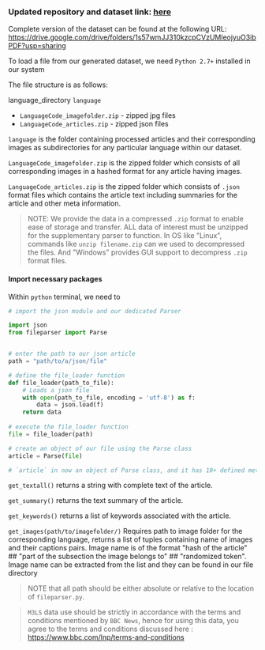 ### Updated repository and dataset link: [here](https://github.com/Raghvendra-14/M3LS)

Complete version of the dataset can be found at the following URL:  https://drive.google.com/drive/folders/1s57wmJJ310kzcpCVzUMleojyuO3ibPDF?usp=sharing

To load a file from our generated dataset, we need `Python 2.7+` installed in our system

The file structure is as follows:

language_directory `language`
  - `LanguageCode_imagefolder.zip` - zipped jpg files
  - `LanguageCode_articles.zip` - zipped json files
 
 `language` is the folder containing processed articles and their corresponding images as subdirectories for any particular language within our dataset.
 
 `LanguageCode_imagefolder.zip` is the zipped folder which consists of all corresponding images in a hashed format for any article having images.
 
 `LanguageCode_articles.zip` is the zipped folder which consists of `.json` format files which contains the article text including summaries for the article and other meta information. 
 
 
 
 > NOTE: We provide the data in a compressed `.zip` format to enable ease of storage and transfer. ALL data of interest must be unzipped for the supplementary parser to function. 
 > In OS like "Linux", commands like `unzip filename.zip` can we used to decompressed the files. And "Windows" provides GUI support to decompress `.zip` format files.
 
 
#### Import necessary packages
Within `python` terminal, we need to 
```python
# import the json module and our dedicated Parser

import json
from fileparser import Parse


# enter the path to our json article
path = "path/to/a/json/file"

# define the file_loader function
def file_loader(path_to_file):
    # Loads a json file
    with open(path_to_file, encoding = 'utf-8') as f:
        data = json.load(f)
    return data
    
# execute the file_loader function
file = file_loader(path)

# create an object of our file using the Parse class
article = Parse(file)

# `article` in now an object of Parse class, and it has 10+ defined methods, which can be found in our `fileparser.py` file, the most important ones for reference now are the following three methods:

```

`get_textall()` returns a string with complete text of the article.

`get_summary()` returns the text summary of the article.

`get_keywords()` returns a list of keywords associated with the article.

`get_images(path/to/imagefolder/)` Requires path to image folder for the corresponding language, returns a list of tuples containing name of images and their captions pairs. Image name is of the format "hash of the article" ## "part of the subsection the image belongs to" ## "randomized token". Image name can be extracted from the list  and they can be found in our file directory

> NOTE that all path should be either absolute or relative to the location of `fileparser.py`.



> `M3LS` data use should be strictly in accordance with the terms and conditions mentioned by `BBC News`, hence for using this data, you agree to the terms and conditions discussed here : https://www.bbc.com/lnp/terms-and-conditions


